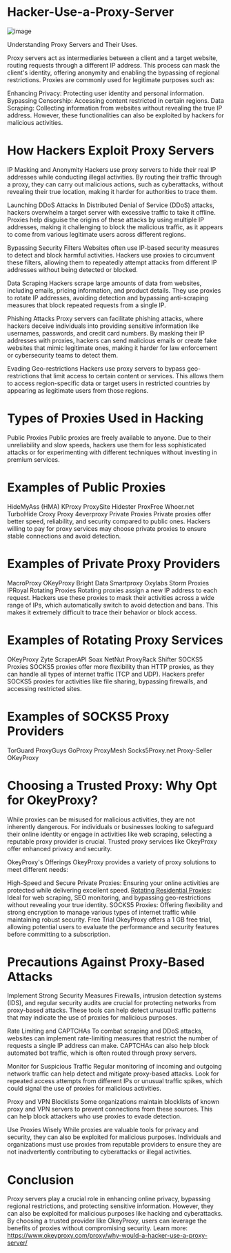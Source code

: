 # Hacker-Use-a-Proxy-Server
![image](https://github.com/user-attachments/assets/ab2d57e6-d4ca-4c54-a5af-a91359900d05)

Understanding Proxy Servers and Their Uses.

Proxy servers act as intermediaries between a client and a target website, routing requests through a different IP address. This process can mask the client's identity, offering anonymity and enabling the bypassing of regional restrictions. Proxies are commonly used for legitimate purposes such as:

Enhancing Privacy: Protecting user identity and personal information.
Bypassing Censorship: Accessing content restricted in certain regions.
Data Scraping: Collecting information from websites without revealing the true IP address.
However, these functionalities can also be exploited by hackers for malicious activities.

# How Hackers Exploit Proxy Servers
IP Masking and Anonymity
Hackers use proxy servers to hide their real IP addresses while conducting illegal activities. By routing their traffic through a proxy, they can carry out malicious actions, such as cyberattacks, without revealing their true location, making it harder for authorities to trace them.

Launching DDoS Attacks
In Distributed Denial of Service (DDoS) attacks, hackers overwhelm a target server with excessive traffic to take it offline. Proxies help disguise the origins of these attacks by using multiple IP addresses, making it challenging to block the malicious traffic, as it appears to come from various legitimate users across different regions.

Bypassing Security Filters
Websites often use IP-based security measures to detect and block harmful activities. Hackers use proxies to circumvent these filters, allowing them to repeatedly attempt attacks from different IP addresses without being detected or blocked.

Data Scraping
Hackers scrape large amounts of data from websites, including emails, pricing information, and product details. They use proxies to rotate IP addresses, avoiding detection and bypassing anti-scraping measures that block repeated requests from a single IP.

Phishing Attacks
Proxy servers can facilitate phishing attacks, where hackers deceive individuals into providing sensitive information like usernames, passwords, and credit card numbers. By masking their IP addresses with proxies, hackers can send malicious emails or create fake websites that mimic legitimate ones, making it harder for law enforcement or cybersecurity teams to detect them.

Evading Geo-restrictions
Hackers use proxy servers to bypass geo-restrictions that limit access to certain content or services. This allows them to access region-specific data or target users in restricted countries by appearing as legitimate users from those regions.

# Types of Proxies Used in Hacking
Public Proxies
Public proxies are freely available to anyone. Due to their unreliability and slow speeds, hackers use them for less sophisticated attacks or for experimenting with different techniques without investing in premium services.

# Examples of Public Proxies
HideMyAss (HMA)
KProxy
ProxySite
Hidester
ProxFree
Whoer.net
TurboHide
Croxy Proxy
4everproxy
Private Proxies
Private proxies offer better speed, reliability, and security compared to public ones. Hackers willing to pay for proxy services may choose private proxies to ensure stable connections and avoid detection.

# Examples of Private Proxy Providers
MacroProxy
OKeyProxy
Bright Data
Smartproxy
Oxylabs
Storm Proxies
IPRoyal
Rotating Proxies
Rotating proxies assign a new IP address to each request. Hackers use these proxies to mask their activities across a wide range of IPs, which automatically switch to avoid detection and bans. This makes it extremely difficult to trace their behavior or block access.

# Examples of Rotating Proxy Services
OKeyProxy
Zyte
ScraperAPI
Soax
NetNut
ProxyRack
Shifter
SOCKS5 Proxies
SOCKS5 proxies offer more flexibility than HTTP proxies, as they can handle all types of internet traffic (TCP and UDP). Hackers prefer SOCKS5 proxies for activities like file sharing, bypassing firewalls, and accessing restricted sites.

# Examples of SOCKS5 Proxy Providers
TorGuard
ProxyGuys
GoProxy
ProxyMesh
Socks5Proxy.net
Proxy-Seller
OKeyProxy

# Choosing a Trusted Proxy: Why Opt for OkeyProxy?
While proxies can be misused for malicious activities, they are not inherently dangerous. For individuals or businesses looking to safeguard their online identity or engage in activities like web scraping, selecting a reputable proxy provider is crucial. Trusted proxy services like OkeyProxy offer enhanced privacy and security.

OkeyProxy's Offerings
OkeyProxy provides a variety of proxy solutions to meet different needs:

High-Speed and Secure Private Proxies: Ensuring your online activities are protected while delivering excellent speed.
[Rotating Residential Proxies](https://www.okeyproxy.com/en/residential-proxies): Ideal for web scraping, SEO monitoring, and bypassing geo-restrictions without revealing your true identity.
SOCKS5 Proxies: Offering flexibility and strong encryption to manage various types of internet traffic while maintaining robust security.
Free Trial
OkeyProxy offers a 1 GB free trial, allowing potential users to evaluate the performance and security features before committing to a subscription.

# Precautions Against Proxy-Based Attacks
Implement Strong Security Measures
Firewalls, intrusion detection systems (IDS), and regular security audits are crucial for protecting networks from proxy-based attacks. These tools can help detect unusual traffic patterns that may indicate the use of proxies for malicious purposes.

Rate Limiting and CAPTCHAs
To combat scraping and DDoS attacks, websites can implement rate-limiting measures that restrict the number of requests a single IP address can make. CAPTCHAs can also help block automated bot traffic, which is often routed through proxy servers.

Monitor for Suspicious Traffic
Regular monitoring of incoming and outgoing network traffic can help detect and mitigate proxy-based attacks. Look for repeated access attempts from different IPs or unusual traffic spikes, which could signal the use of proxies for malicious activities.

Proxy and VPN Blocklists
Some organizations maintain blocklists of known proxy and VPN servers to prevent connections from these sources. This can help block attackers who use proxies to evade detection.

Use Proxies Wisely
While proxies are valuable tools for privacy and security, they can also be exploited for malicious purposes. Individuals and organizations must use proxies from reputable providers to ensure they are not inadvertently contributing to cyberattacks or illegal activities.

# Conclusion
Proxy servers play a crucial role in enhancing online privacy, bypassing regional restrictions, and protecting sensitive information. However, they can also be exploited for malicious purposes like hacking and cyberattacks. By choosing a trusted provider like OkeyProxy, users can leverage the benefits of proxies without compromising security. 
Learn more: https://www.okeyproxy.com/proxy/why-would-a-hacker-use-a-proxy-server/
